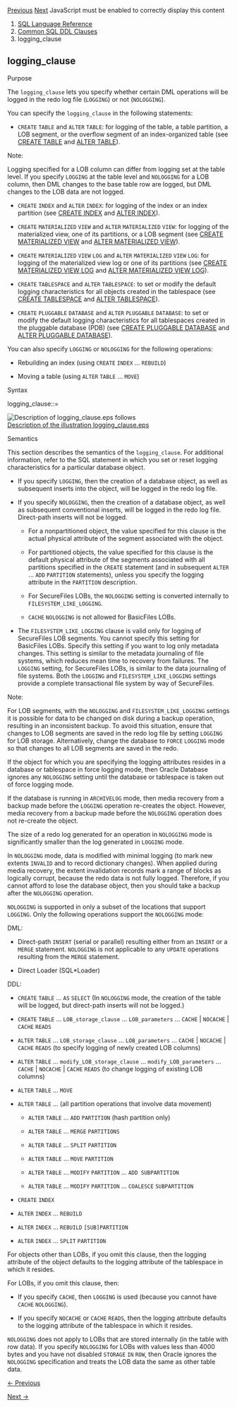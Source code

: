 [Previous](file_specification.md) [Next](parallel_clause.md) JavaScript
must be enabled to correctly display this content

  1. [SQL Language Reference ](index.md)
  2. [ Common SQL DDL Clauses ](Common-SQL-DDL-Clauses.md)
  3. logging_clause 

## logging_clause

Purpose

The `logging_clause` lets you specify whether certain DML operations will be
logged in the redo log file (`LOGGING`) or not (`NOLOGGING`).

You can specify the `logging_clause` in the following statements:

  * `CREATE` `TABLE` and `ALTER` `TABLE`: for logging of the table, a table partition, a LOB segment, or the overflow segment of an index-organized table (see [CREATE TABLE](CREATE-TABLE.md#GUID-F9CE0CC3-13AE-4744-A43C-EAC7A71AAAB6) and [ALTER TABLE](ALTER-TABLE.md#GUID-552E7373-BF93-477D-9DA3-B2C9386F2877)). 

Note:

Logging specified for a LOB column can differ from logging set at the table
level. If you specify `LOGGING` at the table level and `NOLOGGING` for a LOB
column, then DML changes to the base table row are logged, but DML changes to
the LOB data are not logged.

  * `CREATE` `INDEX` and `ALTER` `INDEX`: for logging of the index or an index partition (see [CREATE INDEX](CREATE-INDEX.md#GUID-1F89BBC0-825F-4215-AF71-7588E31D8BFE) and [ALTER INDEX](ALTER-INDEX.md#GUID-D8F648E7-8C07-4C89-BB71-862512536558)). 

  * `CREATE` `MATERIALIZED` `VIEW` and `ALTER` `MATERIALIZED` `VIEW`: for logging of the materialized view, one of its partitions, or a LOB segment (see [CREATE MATERIALIZED VIEW](CREATE-MATERIALIZED-VIEW.md#GUID-EE262CA4-01E5-4618-B659-6165D993CA1B) and [ALTER MATERIALIZED VIEW](ALTER-MATERIALIZED-VIEW.md#GUID-29EE5682-AE42-4879-ABAD-E34E66ADD233)). 

  * `CREATE` `MATERIALIZED` `VIEW` `LOG` and `ALTER` `MATERIALIZED` `VIEW` `LOG`: for logging of the materialized view log or one of its partitions (see [CREATE MATERIALIZED VIEW LOG](CREATE-MATERIALIZED-VIEW-LOG.md#GUID-13902019-D044-4B79-9EB4-1F60652D037B) and [ALTER MATERIALIZED VIEW LOG](ALTER-MATERIALIZED-VIEW-LOG.md#GUID-4DAD5E6F-E30A-43D0-B023-634752E0E627)). 

  * `CREATE` `TABLESPACE` and `ALTER` `TABLESPACE`: to set or modify the default logging characteristics for all objects created in the tablespace (see [CREATE TABLESPACE](CREATE-TABLESPACE.md#GUID-51F07BF5-EFAF-4910-9040-C473B86A8BF9) and [ALTER TABLESPACE](ALTER-TABLESPACE.md#GUID-CA074861-55D3-4768-8995-43D4DA26365D)). 

  * `CREATE` `PLUGGABLE` `DATABASE` and `ALTER` `PLUGGABLE` `DATABASE`: to set or modify the default logging characteristics for all tablespaces created in the pluggable database (PDB) (see [CREATE PLUGGABLE DATABASE](CREATE-PLUGGABLE-DATABASE.md#GUID-F2DBA8DD-EEA8-4BB7-A07F-78DC04DB1FFC) and [ALTER PLUGGABLE DATABASE](ALTER-PLUGGABLE-DATABASE.md#GUID-A29491AD-8F0F-4E52-9D94-57FC3FF8FBC7)). 

You can also specify `LOGGING` or `NOLOGGING` for the following operations:

  * Rebuilding an index (using `CREATE` `INDEX` ... `REBUILD`) 

  * Moving a table (using `ALTER` `TABLE` ... `MOVE`) 

Syntax

logging_clause::=

![Description of logging_clause.eps
follows](https://docs.oracle.com/en/database/oracle/oracle-database/23/sqlrf/img/logging_clause.gif)  
[Description of the illustration
logging_clause.eps](img_text/logging_clause.md)

Semantics

This section describes the semantics of the `logging_clause`. For additional
information, refer to the SQL statement in which you set or reset logging
characteristics for a particular database object.

  * If you specify `LOGGING`, then the creation of a database object, as well as subsequent inserts into the object, will be logged in the redo log file. 

  * If you specify `NOLOGGING`, then the creation of a database object, as well as subsequent conventional inserts, will be logged in the redo log file. Direct-path inserts will not be logged. 

    * For a nonpartitioned object, the value specified for this clause is the actual physical attribute of the segment associated with the object. 

    * For partitioned objects, the value specified for this clause is the default physical attribute of the segments associated with all partitions specified in the `CREATE` statement (and in subsequent `ALTER` ... `ADD` `PARTITION` statements), unless you specify the logging attribute in the `PARTITION` description. 

    * For SecureFiles LOBs, the `NOLOGGING` setting is converted internally to `FILESYSTEM_LIKE_LOGGING`. 

    * `CACHE` `NOLOGGING` is not allowed for BasicFiles LOBs. 

  * The `FILESYSTEM_LIKE_LOGGING` clause is valid only for logging of SecureFiles LOB segments. You cannot specify this setting for BasicFiles LOBs. Specify this setting if you want to log only metadata changes. This setting is similar to the metadata journaling of file systems, which reduces mean time to recovery from failures. The `LOGGING` setting, for SecureFiles LOBs, is similar to the data journaling of file systems. Both the `LOGGING` and `FILESYSTEM_LIKE_LOGGING` settings provide a complete transactional file system by way of SecureFiles. 

Note:

For LOB segments, with the `NOLOGGING` and `FILESYSTEM_LIKE_LOGGING` settings
it is possible for data to be changed on disk during a backup operation,
resulting in an inconsistent backup. To avoid this situation, ensure that
changes to LOB segments are saved in the redo log file by setting `LOGGING`
for LOB storage. Alternatively, change the database to `FORCE` `LOGGING` mode
so that changes to all LOB segments are saved in the redo.

If the object for which you are specifying the logging attributes resides in a
database or tablespace in force logging mode, then Oracle Database ignores any
`NOLOGGING` setting until the database or tablespace is taken out of force
logging mode.

If the database is running in `ARCHIVELOG` mode, then media recovery from a
backup made before the `LOGGING` operation re-creates the object. However,
media recovery from a backup made before the `NOLOGGING` operation does not
re-create the object.

The size of a redo log generated for an operation in `NOLOGGING` mode is
significantly smaller than the log generated in `LOGGING` mode.

In `NOLOGGING` mode, data is modified with minimal logging (to mark new
extents `INVALID` and to record dictionary changes). When applied during media
recovery, the extent invalidation records mark a range of blocks as logically
corrupt, because the redo data is not fully logged. Therefore, if you cannot
afford to lose the database object, then you should take a backup after the
`NOLOGGING` operation.

`NOLOGGING` is supported in only a subset of the locations that support
`LOGGING`. Only the following operations support the `NOLOGGING` mode:

DML:

  * Direct-path `INSERT` (serial or parallel) resulting either from an `INSERT` or a `MERGE` statement. `NOLOGGING` is not applicable to any `UPDATE` operations resulting from the `MERGE` statement. 

  * Direct Loader (SQL*Loader) 

DDL:

  * `CREATE` `TABLE` ... `AS` `SELECT` (In `NOLOGGING` mode, the creation of the table will be logged, but direct-path inserts will not be logged.) 

  * `CREATE` `TABLE` ... `LOB_storage_clause` ... `LOB_parameters` ... `CACHE` | `NOCACHE` | `CACHE` `READS`

  * `ALTER` `TABLE` ... `LOB_storage_clause` ... `LOB_parameters` ... `CACHE` | `NOCACHE` | `CACHE` `READS` (to specify logging of newly created LOB columns) 

  * `ALTER` `TABLE` ... `modify_LOB_storage_clause` ... `modify_LOB_parameters` ... `CACHE` | `NOCACHE` | `CACHE` `READS` (to change logging of existing LOB columns) 

  * `ALTER` `TABLE` ... `MOVE`

  * `ALTER` `TABLE` ... (all partition operations that involve data movement) 

    * `ALTER` `TABLE` ... `ADD` `PARTITION` (hash partition only) 

    * `ALTER` `TABLE` ... `MERGE` `PARTITIONS`

    * `ALTER` `TABLE` ... `SPLIT` `PARTITION`

    * `ALTER` `TABLE` ... `MOVE` `PARTITION`

    * `ALTER` `TABLE` ... `MODIFY` `PARTITION` ... `ADD SUBPARTITION`

    * `ALTER` `TABLE` ... `MODIFY` `PARTITION` ... `COALESCE` `SUBPARTITION`

  * `CREATE` `INDEX`

  * `ALTER` `INDEX` ... `REBUILD`

  * `ALTER` `INDEX` ... `REBUILD` `[SUB]PARTITION`

  * `ALTER` `INDEX` ... `SPLIT` `PARTITION`

For objects other than LOBs, if you omit this clause, then the logging
attribute of the object defaults to the logging attribute of the tablespace in
which it resides.

For LOBs, if you omit this clause, then:

  * If you specify `CACHE`, then `LOGGING` is used (because you cannot have `CACHE` `NOLOGGING`). 

  * If you specify `NOCACHE` or `CACHE` `READS`, then the logging attribute defaults to the logging attribute of the tablespace in which it resides. 

`NOLOGGING` does not apply to LOBs that are stored internally (in the table
with row data). If you specify `NOLOGGING` for LOBs with values less than 4000
bytes and you have not disabled `STORAGE` `IN` `ROW`, then Oracle ignores the
`NOLOGGING` specification and treats the LOB data the same as other table
data.


[← Previous](file_specification.md)

[Next →](parallel_clause.md)
